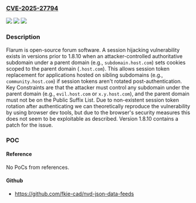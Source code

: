 ### [CVE-2025-27794](https://cve.mitre.org/cgi-bin/cvename.cgi?name=CVE-2025-27794)
![](https://img.shields.io/static/v1?label=Product&message=framework&color=blue)
![](https://img.shields.io/static/v1?label=Version&message=%3D%20%3C%201.8.10%20&color=brighgreen)
![](https://img.shields.io/static/v1?label=Vulnerability&message=CWE-74%3A%20Improper%20Neutralization%20of%20Special%20Elements%20in%20Output%20Used%20by%20a%20Downstream%20Component%20('Injection')&color=brighgreen)

### Description

Flarum is open-source forum software. A session hijacking vulnerability exists in versions prior to 1.8.10 when an attacker-controlled authoritative subdomain under a parent domain (e.g., `subdomain.host.com`) sets cookies scoped to the parent domain (`.host.com`). This allows session token replacement for applications hosted on sibling subdomains (e.g., `community.host.com`) if session tokens aren't rotated post-authentication. Key Constraints are that the attacker must control any subdomain under the parent domain (e.g., `evil.host.com` or `x.y.host.com`), and the parent domain must not be on the Public Suffix List. Due to non-existent session token rotation after authenticating we can theoretically reproduce the vulnerability by using browser dev tools, but due to the browser's security measures this does not seem to be exploitable as described. Version 1.8.10 contains a patch for the issue.

### POC

#### Reference
No PoCs from references.

#### Github
- https://github.com/fkie-cad/nvd-json-data-feeds


